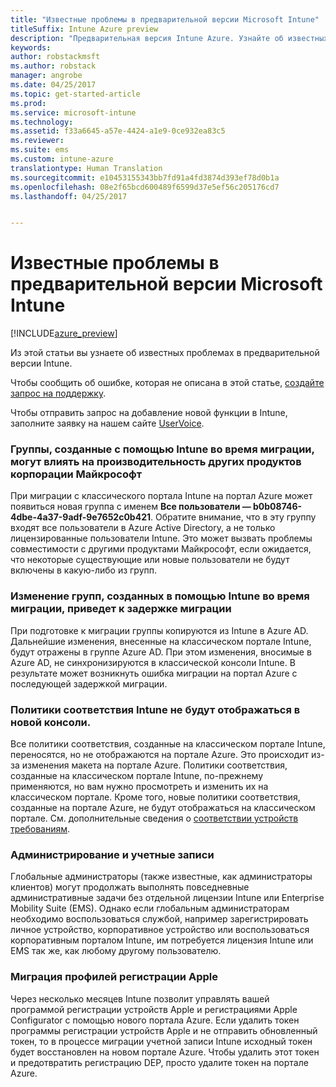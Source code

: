 ```yaml
---
title: "Известные проблемы в предварительной версии Microsoft Intune"
titleSuffix: Intune Azure preview
description: "Предварительная версия Intune Azure. Узнайте об известных проблемах в предварительной версии продукта."
keywords: 
author: robstackmsft
ms.author: robstack
manager: angrobe
ms.date: 04/25/2017
ms.topic: get-started-article
ms.prod: 
ms.service: microsoft-intune
ms.technology: 
ms.assetid: f33a6645-a57e-4424-a1e9-0ce932ea83c5
ms.reviewer: 
ms.suite: ems
ms.custom: intune-azure
translationtype: Human Translation
ms.sourcegitcommit: e10453155343bb7fd91a4fd3874d393ef78d0b1a
ms.openlocfilehash: 08e2f65bcd600489f6599d37e5ef56c205176cd7
ms.lasthandoff: 04/25/2017


---
```


# <a name="known-issues-in-the-microsoft-intune-preview"></a>Известные проблемы в предварительной версии Microsoft Intune


[!INCLUDE[azure_preview](../includes/azure_preview.md)]


Из этой статьи вы узнаете об известных проблемах в предварительной версии Intune.

Чтобы сообщить об ошибке, которая не описана в этой статье, [создайте запрос на поддержку](https://docs.microsoft.com/intune/troubleshoot/how-to-get-support-for-microsoft-intune).

Чтобы отправить запрос на добавление новой функции в Intune, заполните заявку на нашем сайте [UserVoice](https://microsoftintune.uservoice.com/forums/291681-ideas/category/189016-azure-admin-console).

### <a name="groups-created-by-intune-during-migration-might-affect-functionality-of-other-microsoft-products"></a>Группы, созданные с помощью Intune во время миграции, могут влиять на производительность других продуктов корпорации Майкрософт

При миграции с классического портала Intune на портал Azure может появиться новая группа с именем **Все пользователи — b0b08746-4dbe-4a37-9adf-9e7652c0b421**. Обратите внимание, что в эту группу входят все пользователи в Azure Active Directory, а не только лицензированные пользователи Intune. Это может вызвать проблемы совместимости с другими продуктами Майкрософт, если ожидается, что некоторые существующие или новые пользователи не будут включены в какую-либо из групп.

### <a name="altering-groups-created-by-intune-during-migration-will-delay-migration"></a>Изменение групп, созданных в помощью Intune во время миграции, приведет к задержке миграции

При подготовке к миграции группы копируются из Intune в Azure AD. Дальнейшие изменения, внесенные на классическом портале Intune, будут отражены в группе Azure AD. При этом изменения, вносимые в Azure AD, не синхронизируются в классической консоли Intune. В результате может возникнуть ошибка миграции на портал Azure с последующей задержкой миграции.

### <a name="compliance-policies-from-intune-will-not-show-up-in-new-console"></a>Политики соответствия Intune не будут отображаться в новой консоли. 

Все политики соответствия, созданные на классическом портале Intune, переносятся, но не отображаются на портале Azure. Это происходит из-за изменения макета на портале Azure. Политики соответствия, созданные на классическом портале Intune, по-прежнему применяются, но вам нужно просмотреть и изменить их на классическом портале.
Кроме того, новые политики соответствия, созданные на портале Azure, не будут отображаться на классическом портале.
См. дополнительные сведения о [соответствии устройств требованиям](https://docs.microsoft.com/intune-azure/set-device-compliance/what-is-device-compliance).




### <a name="administration-and-accounts"></a>Администрирование и учетные записи

Глобальные администраторы (также известные, как администраторы клиентов) могут продолжать выполнять повседневные административные задачи без отдельной лицензии Intune или Enterprise Mobility Suite (EMS). Однако если глобальным администраторам необходимо воспользоваться службой, например зарегистрировать личное устройство, корпоративное устройство или воспользоваться корпоративным порталом Intune, им потребуется лицензия Intune или EMS так же, как любому другому пользователю.

### <a name="apple-enrollment-profile-migration"></a>Миграция профилей регистрации Apple
Через несколько месяцев Intune позволит управлять вашей программой регистрации устройств Apple и регистрациями Apple Configurator с помощью нового портала Azure. Если удалить токен программы регистрации устройств Apple и не отправить обновленный токен, то в процессе миграции учетной записи Intune исходный токен будет восстановлен на новом портале Azure. Чтобы удалить этот токен и предотвратить регистрацию DEP, просто удалите токен на портале Azure. 

